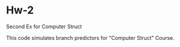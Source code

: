 # Hw-2
Second Ex for Computer Struct

This code simulates branch predictors for "Computer Struct" Course.
